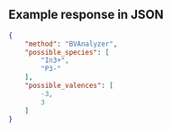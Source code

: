 

## Example response in JSON

```json
{
    "method": "BVAnalyzer",
    "possible_species": [
        "In3+",
        "P3-"
    ],
    "possible_valences": [
        -3,
        3
    ]
}
```

